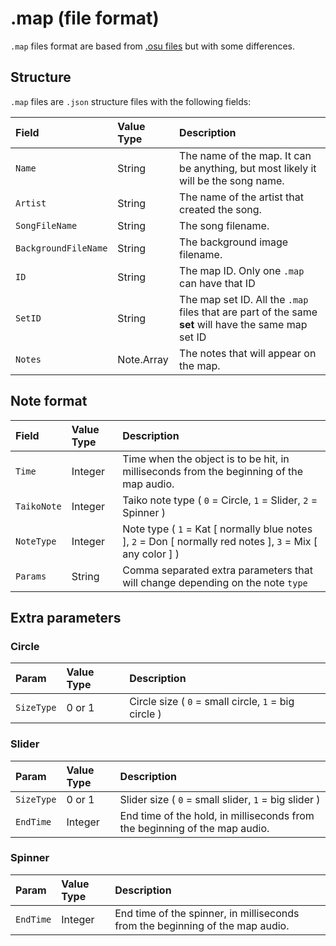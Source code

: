 ﻿# .map (file format)

`.map` files format are based from [.osu files](https://github.com/ppy/osu-wiki/blob/master/wiki/osu!_File_Formats/Osu_(file_format)/en.md) but with some differences.

## Structure

`.map` files are `.json` structure files with the following fields:

| Field | Value Type | Description |
| :-- | :-- | :-- |
| `Name` | String | The name of the map. It can be anything, but most likely it will be the song name. |
| `Artist` | String | The name of the artist that created the song. |
| `SongFileName` | String | The song filename. |
| `BackgroundFileName` | String | The background image filename. |
| `ID` | String | The map ID. Only one `.map` can have that ID |
| `SetID` | String | The map set ID. All the `.map` files that are part of the same **set** will have the same map set ID |
| `Notes` | Note.Array | The notes that will appear on the map. |

## Note format
| Field | Value Type | Description |
| :-- | :-- | :-- |
| `Time` | Integer | Time when the object is to be hit, in milliseconds from the beginning of the map audio. |
| `TaikoNote` | Integer | Taiko note type ( `0` = Circle, `1` = Slider, `2` = Spinner ) |
| `NoteType` | Integer | Note type ( `1` = Kat [ normally blue notes ], `2` = Don [ normally red notes ], `3` = Mix [ any color ] ) |
| `Params` | String | Comma separated extra parameters that will change depending on the note `type` |

## Extra parameters

### Circle
| Param | Value Type | Description |
| :-- | :-- | :-- |
| `SizeType` | 0 or 1 | Circle size ( `0` = small circle, `1` = big circle ) |

### Slider
| Param | Value Type | Description |
| :-- | :-- | :-- |
| `SizeType` | 0 or 1 | Slider size ( `0` = small slider, `1` = big slider ) |
| `EndTime` | Integer | End time of the hold, in milliseconds from the beginning of the map audio. |

### Spinner
| Param | Value Type | Description |
| :-- | :-- | :-- |
| `EndTime` | Integer | End time of the spinner, in milliseconds from the beginning of the map audio. |
